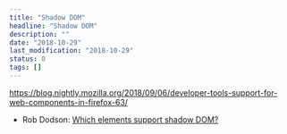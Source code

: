 ```yaml
---
title: "Shadow DOM"
headline: "Shadow DOM"
description: ""
date: "2018-10-29"
last_modification: "2018-10-29"
status: 0
tags: []
---
```


https://blog.nightly.mozilla.org/2018/09/06/developer-tools-support-for-web-components-in-firefox-63/

  - Rob Dodson: [Which elements support shadow DOM?](https://robdodson.me/which-elements-support-shadow-dom/)